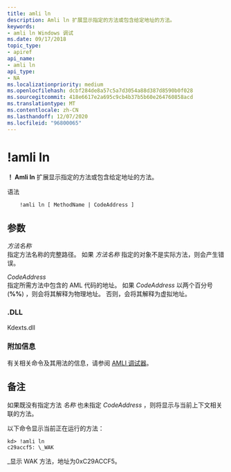 ```yaml
---
title: amli ln
description: Amli ln 扩展显示指定的方法或包含给定地址的方法。
keywords:
- amli ln Windows 调试
ms.date: 09/17/2018
topic_type:
- apiref
api_name:
- amli ln
api_type:
- NA
ms.localizationpriority: medium
ms.openlocfilehash: dcbf284de8a57c5a7d3054a88d387d8590b0f028
ms.sourcegitcommit: 418e6617e2a695c9cb4b37b5b60e264760858acd
ms.translationtype: MT
ms.contentlocale: zh-CN
ms.lasthandoff: 12/07/2020
ms.locfileid: "96800065"
---
```

# <a name="amli-ln"></a>!amli ln


**！ Amli ln** 扩展显示指定的方法或包含给定地址的方法。

语法

```dbgcmd
    !amli ln [ MethodName | CodeAddress ]
```

## <a name="span-idddk__amli_ln_dbgspanspan-idddk__amli_ln_dbgspanparameters"></a><span id="ddk__amli_ln_dbg"></span><span id="DDK__AMLI_LN_DBG"></span>参数


<span id="_______MethodName______"></span><span id="_______methodname______"></span><span id="_______METHODNAME______"></span>*方法名称*   
指定方法名称的完整路径。 如果 *方法名称* 指定的对象不是实际方法，则会产生错误。

<span id="_______CodeAddress______"></span><span id="_______codeaddress______"></span><span id="_______CODEADDRESS______"></span>*CodeAddress*   
指定所需方法中包含的 AML 代码的地址。 如果 *CodeAddress* 以两个百分号 (**%%**) ，则会将其解释为物理地址。 否则，会将其解释为虚拟地址。

### <a name="span-iddllspanspan-iddllspandll"></a><span id="DLL"></span><span id="dll"></span>.DLL

Kdexts.dll

### <a name="span-idadditional_informationspanspan-idadditional_informationspanspan-idadditional_informationspanadditional-information"></a><span id="Additional_Information"></span><span id="additional_information"></span><span id="ADDITIONAL_INFORMATION"></span>附加信息

有关相关命令及其用法的信息，请参阅 [AMLI 调试器](the-amli-debugger.md)。

<a name="remarks"></a>备注
-------

如果既没有指定方法 *名称* 也未指定 *CodeAddress* ，则将显示与当前上下文相关联的方法。

以下命令显示当前正在运行的方法：

```console
kd> !amli ln
c29accf5: \_WAK
```

\_显示 WAK 方法，地址为0xC29ACCF5。

 

 





